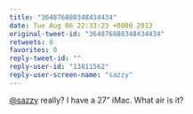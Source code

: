 ```yaml
---
title: "364876888348434434"
date: Tue Aug 06 22:33:23 +0000 2013
original-tweet-id: "364876888348434434"
retweets: 0
favorites: 0
reply-tweet-id: ""
reply-user-id: "13811562"
reply-user-screen-name: "sazzy"
---
```

<a href="https://twitter.com/sazzy">@sazzy</a> really? I have a 27” iMac. What air is it?
